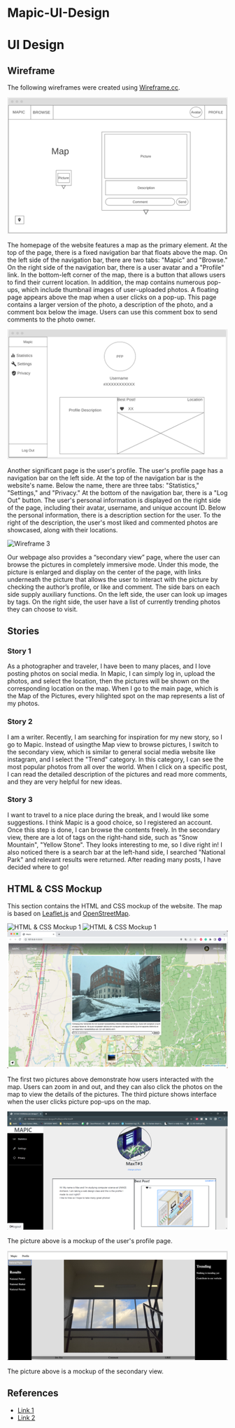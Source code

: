 # Mapic-UI-Design

# UI Design

## Wireframe

The following wireframes were created using [Wireframe.cc](https://wireframe.cc/).

![Wireframe 1](/docs/ui-design/screenshots/homewireframe.png)

The homepage of the website features a map as the primary element. At the top of the page, there is a fixed navigation bar that floats above the map. On the left side of the navigation bar, there are two tabs: "Mapic" and "Browse." On the right side of the navigation bar, there is a user avatar and a "Profile" link. In the bottom-left corner of the map, there is a button that allows users to find their current location. In addition, the map contains numerous pop-ups, which include thumbnail images of user-uploaded photos. A floating page appears above the map when a user clicks on a pop-up. This page contains a larger version of the photo, a description of the photo, and a comment box below the image. Users can use this comment box to send comments to the photo owner.

![Wireframe 2](/docs/ui-design/screenshots/profilewireframe.png)

Another significant page is the user's profile. The user's profile page has a navigation bar on the left side. At the top of the navigation bar is the website's name. Below the name, there are three tabs: "Statistics," "Settings," and "Privacy." At the bottom of the navigation bar, there is a "Log Out" button. The user's personal information is displayed on the right side of the page, including their avatar, username, and unique account ID. Below the personal information, there is a description section for the user. To the right of the description, the user's most liked and commented photos are showcased, along with their locations.

![Wireframe 3](/docs/ui-design/screenshots/swwireframe.png)

Our webpage also provides a “secondary view” page, where the user can browse the pictures in completely immersive mode. Under this mode, the picture is enlarged and display on the center of the page, with links underneath the picture that allows the user to interact with the picture by checking the author’s profile, or like and comment. The side bars on each side supply auxiliary functions. On the left side, the user can look up images by tags. On the right side, the user have a list of currently trending photos they can choose to visit.

## Stories

### Story 1

As a photographer and traveler, I have been to many places, and I love posting photos on social media. In Mapic, I can simply log in, upload the photos, and select the location, then the pictures will be shown on the corresponding location on the map. When I go to the main page, which is the Map of the Pictures, every hilighted spot on the map represents a list of my photos. 

### Story 2

I am a writer. Recently, I am searching for inspiration for my new story, so I go to Mapic. Instead of usingthe Map view to browse pictures, I switch to the secondary view, which is similar to general social media website like instagram, and I select the "Trend" category. In this category, I can see the most popular photos from all over the world. When I click on a specific post, I can read the detailed description of the pictures and read more comments, and they are very helpful for new ideas.
 

### Story 3
I want to travel to a nice place during the break, and I would like some suggestions. I think Mapic is a good choice, so I registered an account. Once this step is done, I can browse the contents freely. In the secondary view, there are a lot of tags on the right-hand side, such as "Snow Mountain", "Yellow Stone". They looks interesting to me, so I dive right in! I also noticed there is a search bar at the left-hand side, I searched "National Park" and relevant results were returned. After reading many posts, I have decided where to go!

## HTML & CSS Mockup

This section contains the HTML and CSS mockup of the website. The map is based on [Leaflet.js](https://leafletjs.com/) and [OpenStreetMap](https://www.openstreetmap.org/). 

![HTML & CSS Mockup 1](/docs/ui-design/screenshots/mockup-home-1.png)
![HTML & CSS Mockup 1](/docs/ui-design/screenshots/mockup-home-2.png)
![HTML & CSS Mockup 1](/docs/ui-design/screenshots/mockup-home-3.png)

The first two pictures above demonstrate how users interacted with the map. Users can zoom in and out, and they can also click the photos on the map to view the details of the pictures. The third picture shows interface when the user clicks picture pop-ups on the map. 

![HTML & CSS Mockup 2](/docs/ui-design/screenshots/mockup-profile.png)

The picture above is a mockup of the user's profile page. 

![HTML & CSS Mockup 3](/docs/ui-design/screenshots/mockup-secondaryview.png)

The picture above is a mockup of the secondary view.

## References

- [Link 1](https://leafletjs.com/reference.html)
- [Link 2](https://github.com/domoritz/leaflet-locatecontrol)
